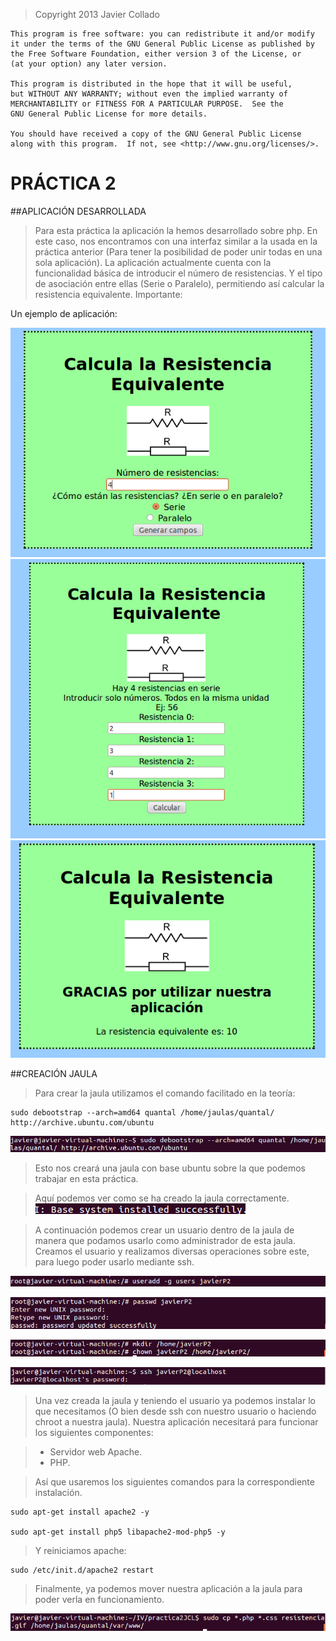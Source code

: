 >Copyright 2013 Javier Collado

	This program is free software: you can redistribute it and/or modify
    it under the terms of the GNU General Public License as published by
    the Free Software Foundation, either version 3 of the License, or
    (at your option) any later version.

    This program is distributed in the hope that it will be useful,
    but WITHOUT ANY WARRANTY; without even the implied warranty of
    MERCHANTABILITY or FITNESS FOR A PARTICULAR PURPOSE.  See the
    GNU General Public License for more details.

    You should have received a copy of the GNU General Public License
    along with this program.  If not, see <http://www.gnu.org/licenses/>. 

PRÁCTICA 2
==========


##APLICACIÓN DESARROLLADA

>Para esta práctica la aplicación la hemos desarrollado sobre php. En este caso, nos encontramos con una interfaz similar a la usada en la práctica anterior (Para tener la posibilidad de poder unir todas en una sola aplicación). La aplicación actualmente cuenta con la funcionalidad básica de introducir el número de resistencias. Y el tipo de asociación entre ellas (Serie o Paralelo), permitiendo así calcular la resistencia equivalente. Importante: 

Un ejemplo de aplicación:  

![resitenciaEq1](https://github.com/javiercollado/practica2JCL/blob/master/ImagenesDocumento/resistenciaEq1.png?raw=true "resitenciaEq1")
![resistenciaEq2](https://github.com/javiercollado/practica2JCL/blob/master/ImagenesDocumento/resistenciaEq2.png?raw=true "resitenciaEq2")
![resistenciaEq3](https://github.com/javiercollado/practica2JCL/blob/master/ImagenesDocumento/resistenciaEq3.png?raw=true "resitenciaEq3")

##CREACIÓN JAULA

>Para crear la jaula utilizamos el comando facilitado en la teoría:  

	sudo debootstrap --arch=amd64 quantal /home/jaulas/quantal/	http://archive.ubuntu.com/ubuntu

![debootstrap](https://github.com/javiercollado/practica2JCL/blob/master/ImagenesDocumento/Crear%20Jaula.png?raw=true "debootstrap")  

>Esto nos creará una jaula con base ubuntu sobre la que podemos trabajar en esta práctica.  

>Aquí podemos ver como se ha creado la jaula correctamente. 
![OK](https://github.com/javiercollado/practica2JCL/blob/master/ImagenesDocumento/instalado%20correctamente.png?raw=true "OK")  

>A continuación podemos crear un usuario dentro de la jaula de manera que podamos usarlo como administrador de esta jaula.
>Creamos el usuario y realizamos diversas operaciones sobre este, para luego poder usarlo mediante ssh.

![user1](https://github.com/javiercollado/practica2JCL/blob/master/ImagenesDocumento/Add%20user%201.png?raw=true "user1")  

![user2](https://github.com/javiercollado/practica2JCL/blob/master/ImagenesDocumento/Add%20user%202.png?raw=true "user2")  

![user3](https://github.com/javiercollado/practica2JCL/blob/master/ImagenesDocumento/Add%20user%203.png?raw=true "user3")  

![user4](https://github.com/javiercollado/practica2JCL/blob/master/ImagenesDocumento/Acceso%20SSH.png?raw=true "user4")  

>Una vez creada la jaula y teniendo el usuario ya podemos instalar lo que necesitamos (O bien desde ssh con nuestro usuario o haciendo chroot a nuestra jaula).
>Nuestra aplicación necesitará para funcionar los siguientes componentes:  

> - Servidor web Apache.  
> - PHP.  


>Así que usaremos los siguientes comandos para la correspondiente instalación.

    sudo apt-get install apache2 -y
    
    sudo apt-get install php5 libapache2-mod-php5 -y

>Y reiniciamos apache:

    sudo /etc/init.d/apache2 restart

>Finalmente, ya podemos mover nuestra aplicación a la jaula para poder verla en funcionamiento.

![Mover](https://github.com/javiercollado/practica2JCL/blob/master/ImagenesDocumento/mover%20aplicacion%20a%20jaula.png?raw=true "mover")  